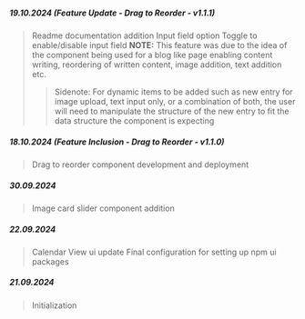 ##### 19.10.2024 (Feature Update - Drag to Reorder - v1.1.1)

> Readme documentation addition
> Input field option
> Toggle to enable/disable input field
> **NOTE:** This feature was due to the idea of the component being used for a blog like page enabling content writing, reordering of written content, image addition, text addition etc.
>
> > Sidenote: For dynamic items to be added such as new entry for image upload, text input only, or a combination of both, the user will need to manipulate the structure of the new entry to fit the data structure the component is expecting

##### 18.10.2024 (Feature Inclusion - Drag to Reorder - v1.1.0)

> Drag to reorder component development and deployment

##### 30.09.2024

> Image card slider component addition

##### 22.09.2024

> Calendar View ui update
> Final configuration for setting up npm ui packages

##### 21.09.2024

> Initialization
